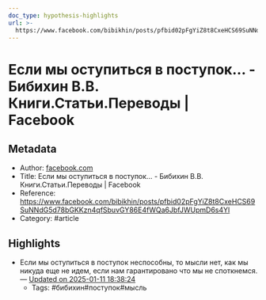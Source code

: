 ```yaml
---
doc_type: hypothesis-highlights
url: >-
  https://www.facebook.com/bibikhin/posts/pfbid02pFgYiZ8t8CxeHCS69SuNNdG5d78bGKKzn4qfSbuvGY86E4fWQa6JbfJWUpmD6s4Yl
---
```

# Если мы оступиться в поступок... - Бибихин В.В. Книги.Статьи.Переводы | Facebook

## Metadata
- Author: [facebook.com]()
- Title: Если мы оступиться в поступок... - Бибихин В.В. Книги.Статьи.Переводы | Facebook
- Reference: https://www.facebook.com/bibikhin/posts/pfbid02pFgYiZ8t8CxeHCS69SuNNdG5d78bGKKzn4qfSbuvGY86E4fWQa6JbfJWUpmD6s4Yl
- Category: #article

## Highlights
- Если мы оступиться в поступок неспособны, то мысли нет, как мы никуда еще не идем, если нам гарантировано что мы не споткнемся. — [Updated on 2025-01-11 18:38:24](https://hyp.is/GDQy2NAyEe-uN1cxktgJcg/www.facebook.com/bibikhin/posts/pfbid02pFgYiZ8t8CxeHCS69SuNNdG5d78bGKKzn4qfSbuvGY86E4fWQa6JbfJWUpmD6s4Yl)
   - Tags: #бибихин#поступок#мысль
